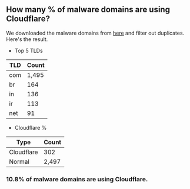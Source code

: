 ## How many % of malware domains are using Cloudflare?


We downloaded the malware domains from [here](https://urlhaus.abuse.ch) and filter out duplicates.
Here's the result.


[//]: # (start replacement)


- Top 5 TLDs

| TLD | Count |
| --- | --- |
| com | 1,495 |
| br | 164 |
| in | 136 |
| ir | 113 |
| net | 91 |


- Cloudflare %

| Type | Count |
| --- | --- |
| Cloudflare | 302 |
| Normal | 2,497 |


### 10.8% of malware domains are using Cloudflare.